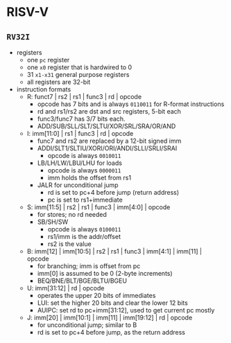 # RISV-V

## `RV32I`

- registers
  - one `pc` register
  - one `x0` register that is hardwired to 0
  - 31 `x1-x31` general purpose registers
  - all registers are 32-bit
- instruction formats
  - R: funct7 | rs2 | rs1 | func3 | rd | opcode
    - opcode has 7 bits and is always `0110011` for R-format instructions
    - rd and rs1/rs2 are dst and src registers, 5-bit each
    - func3/func7 has 3/7 bits each.
    - ADD/SUB/SLL/SLT/SLTU/XOR/SRL/SRA/OR/AND
  - I: imm[11:0] | rs1 | func3 | rd | opcode
    - func7 and rs2 are replaced by a 12-bit signed imm
    - ADDI/SLT1/SLTIU/XORI/ORI/ANDI/SLLI/SRLI/SRAI
      - opcode is always `0010011`
    - LB/LH/LW/LBU/LHU for loads
      - opcode is always `0000011`
      - imm holds the offset from rs1
    - JALR for unconditional jump
      - rd is set to pc+4 before jump (return address)
      - pc is set to rs1+immediate
  - S: imm[11:5] | rs2 | rs1 | func3 | imm[4:0] | opcode
    - for stores; no rd needed
    - SB/SH/SW
      - opcode is always `0100011`
      - rs1/imm is the addr/offset
      - rs2 is the value
  - B: imm[12] | imm[10:5] | rs2 | rs1 | func3 | imm[4:1] | imm[11] | opcode
    - for branching; imm is offset from pc
    - imm[0] is assumed to be 0 (2-byte increments)
    - BEQ/BNE/BLT/BGE/BLTU/BGEU
  - U: imm[31:12] | rd | opcode
    - operates the upper 20 bits of immediates
    - LUI: set the higher 20 bits and clear the lower 12 bits
    - AUIPC: set rd to pc+imm[31:12], used to get current pc mostly
  - J: imm[20] | imm[10:1] | imm[11] | imm[19:12] | rd | opcode
    - for unconditional jump; similar to B
    - rd is set to pc+4 before jump, as the return address
